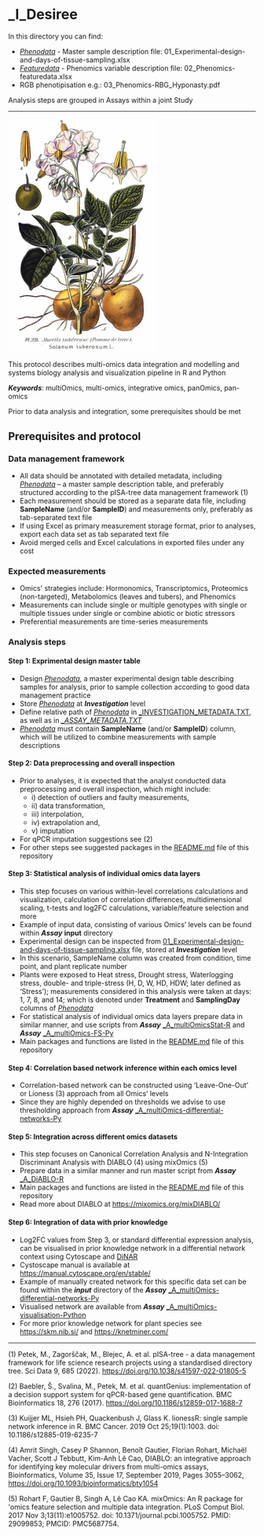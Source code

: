 _I_Desiree
========

In this directory you can find:

- <ins>*_Phenodata_*</ins> - Master sample description file: 01_Experimental-design-and-days-of-tissue-sampling.xlsx
- <ins>*_Featuredata_*</ins> - Phenomics variable description file: 02_Phenomics-featuredata.xlsx
- RGB phenotipisation e.g.: 03_Phenomics-RBG_Hyponasty.pdf

  
Analysis steps are grouped in Assays within a joint Study

___  
<img src="https://github.com/NIB-SI/multiOmics-integration/blob/main/_p_ADAPTOmics/_I_Desiree/presentations/potato.jpg" width="300" class="center">



This protocol describes multi-omics data integration and modelling and systems biology analysis and visualization pipeline in R and Python

***Keywords***:  multiOmics, multi-omics, integrative omics, panOmics, pan-omics

Prior to data analysis and integration, some prerequisites should be met

## Prerequisites and protocol

### Data management framework
- All data should be annotated with detailed metadata, including <ins>*_Phenodata_*</ins> – a master sample description table, and preferably structured according to the pISA-tree data management framework (1)
- Each measurement should be stored as a separate data file, including **SampleName** (and/or **SampleID**) and measurements only, preferably as tab-separated text file
- If using Excel as primary measurement storage format, prior to analyses, export each data set as tab separated text file
- Avoid merged cells and Excel calculations in exported files under any cost

### Expected measurements 
- Omics' strategies include: Hormonomics, Transcriptomics, Proteomics (non-targeted), Metabolomics (leaves and tubers), and Phenomics
- Measurements can include single or multiple genotypes with single or multiple tissues under single or combine abiotic or biotic stressors
- Preferential measurements are time-series measurements

### Analysis steps 
#### Step 1: Exprimental design master table
- Design <ins>*_Phenodata_*</ins>, a master experimental design table describing samples for analysis, prior to sample collection according to good data management practice
- Store <ins>*_Phenodata_*</ins> at **_Investigation_** level
- Define relative path of <ins>*_Phenodata_*</ins> in [_INVESTIGATION_METADATA.TXT](https://github.com/NIB-SI/multiOmics-integration/blob/main/_p_ADAPTOmics/_I_Desiree/_INVESTIGATION_METADATA.TXT), as well as in <ins>*__ASSAY_METADATA.TXT_*</ins>
- <ins>*_Phenodata_*</ins> must contain **SampleName** (and/or **SampleID**) column, which will be utilized to combine measurements with sample descriptions

#### Step 2: Data preprocessing and overall inspection 
- Prior to analyses, it is expected that the analyst conducted data preprocessing and overall inspection, which might include: 
  * i) detection of outliers and faulty measurements,
  * ii) data transformation,
  * iii) interpolation,
  * iv) extrapolation and,
  * v) imputation
- For qPCR imputation suggestions see (2)
- For other steps see suggested packages in the [README.md](https://github.com/NIB-SI/multiOmics-integration/blob/main/_p_ADAPTOmics/_I_Desiree/_S_multiOmics/README.md) file of this repository

#### Step 3: Statistical analysis of individual omics data layers
- This step focuses on various within-level correlations calculations and visualization, calculation of correlation differences, multidimensional scaling, t-tests and log2FC calculations, variable/feature selection and more
- Example of input data, consisting of various Omics’ levels can be found within **_Assay_** **input** directory
- Experimental design can be inspected from [01_Experimental-design-and-days-of-tissue-sampling.xlsx](https://github.com/NIB-SI/multiOmics-integration/blob/main/_p_ADAPTOmics/_I_Desiree/01_Experimental-design-and-days-of-tissue-sampling.xlsx) file, stored at **_Investigation_** level
- In this scenario, SampleName column was created from condition, time point, and plant replicate number
- Plants were exposed to Heat stress, Drought stress, Waterlogging stress, double- and triple-stress (H, D, W, HD, HDW; later defined as ‘Stress’); measurements considered in this analysis were taken at days: 1, 7, 8, and 14; which is denoted under **Treatment** and **SamplingDay** columns of <ins>*_Phenodata_*</ins>
- For statistical analysis of individual omics data layers prepare data in similar manner, and use scripts from **_Assay_** [_A_multiOmicsStat-R](https://github.com/NIB-SI/multiOmics-integration/tree/main/_p_ADAPTOmics/_I_Desiree/_S_multiOmics/_A_multiOmicsStat-R) and **_Assay_** [_A_multiOmics-FS-Py](https://github.com/NIB-SI/multiOmics-integration/tree/main/_p_ADAPTOmics/_I_Desiree/_S_multiOmics/_A_multiOmics-FS-Py)
- Main packages and functions are listed in the [README.md](https://github.com/NIB-SI/multiOmics-integration/blob/main/_p_ADAPTOmics/_I_Desiree/_S_multiOmics/README.md) file of this repository

#### Step 4: Correlation based network inference within each omics level 
- Correlation-based network can be constructed using ‘Leave-One-Out’ or Lioness (3) approach from all Omics’ levels
- Since they are highly depended on thresholds we advise to use thresholding approach from **_Assay_** [_A_multiOmics-differential-networks-Py](https://github.com/NIB-SI/multiOmics-integration/tree/main/_p_ADAPTOmics/_I_Desiree/_S_multiOmics/_A_multiOmics-differential-networks-Py) 

#### Step 5: Integration across different omics datasets
- This step focuses on Canonical Correlation Analysis and N-Integration Discriminant Analysis with DIABLO (4) using mixOmics (5)
- Prepare data in a similar manner and run master script from **_Assay_** [_A_DiABLO-R](https://github.com/NIB-SI/multiOmics-integration/tree/main/_p_ADAPTOmics/_I_Desiree/_S_multiOmics/_A_DiABLO-R)
- Main packages and functions are listed in the [README.md](https://github.com/NIB-SI/multiOmics-integration/blob/main/_p_ADAPTOmics/_I_Desiree/_S_multiOmics/README.md) file of this repository
- Read more about DIABLO at <https://mixomics.org/mixDIABLO/>

#### Step 6: Integration of data with prior knowledge 
- Log2FC values from Step 3, or standard differential expression analysis, can be visualised in prior knowledge network in a differential network context using Cytoscape and [DiNAR](https://github.com/NIB-SI/DiNAR)
- Cystoscape manual is available at <https://manual.cytoscape.org/en/stable/>
- Example of manually created network for this specific data set can be found within the ***input*** directory of the **_Assay_** [_A_multiOmics-differential-networks-Py](https://github.com/NIB-SI/multiOmics-integration/tree/main/_p_ADAPTOmics/_I_Desiree/_S_multiOmics/_A_multiOmics-differential-networks-Py)
- Visualised network are available from **_Assay_** [_A_multiOmics-visualisation-Python](https://github.com/NIB-SI/multiOmics-integration/tree/main/_p_ADAPTOmics/_I_Desiree/_S_multiOmics/_A_multiOmics-visualisation-Python)
- For more prior knowledge network for plant species see <https://skm.nib.si/> and <https://knetminer.com/>

___
(1) Petek, M., Zagorščak, M., Blejec, A. et al. pISA-tree - a data management framework for life science research projects using a standardised directory tree. Sci Data 9, 685 (2022). https://doi.org/10.1038/s41597-022-01805-5

(2) Baebler, Š., Svalina, M., Petek, M. et al. quantGenius: implementation of a decision support system for qPCR-based gene quantification. BMC Bioinformatics 18, 276 (2017). https://doi.org/10.1186/s12859-017-1688-7

(3) Kuijjer ML, Hsieh PH, Quackenbush J, Glass K. lionessR: single sample network inference in R. BMC Cancer. 2019 Oct 25;19(1):1003. doi: 10.1186/s12885-019-6235-7

(4) Amrit Singh, Casey P Shannon, Benoît Gautier, Florian Rohart, Michaël Vacher, Scott J Tebbutt, Kim-Anh Lê Cao, DIABLO: an integrative approach for identifying key molecular drivers from multi-omics assays, Bioinformatics, Volume 35, Issue 17, September 2019, Pages 3055–3062, https://doi.org/10.1093/bioinformatics/bty1054

(5) Rohart F, Gautier B, Singh A, Lê Cao KA. mixOmics: An R package for 'omics feature selection and multiple data integration. PLoS Comput Biol. 2017 Nov 3;13(11):e1005752. doi: 10.1371/journal.pcbi.1005752. PMID: 29099853; PMCID: PMC5687754.

